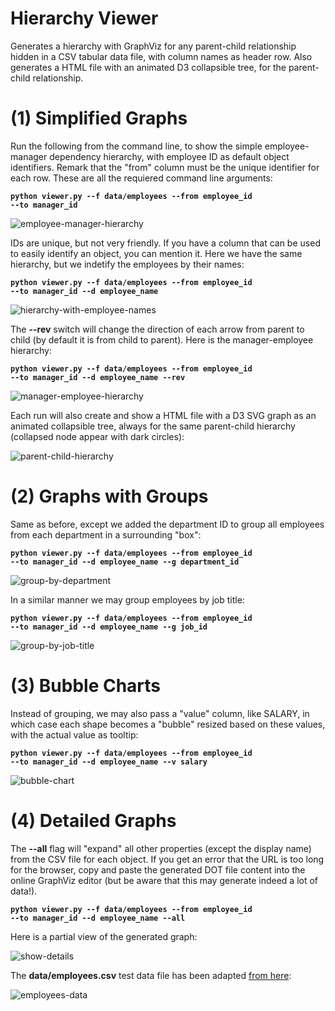 Hierarchy Viewer
================

Generates a hierarchy with GraphViz for any parent-child relationship hidden in a CSV tabular data file, with column names as header row. Also generates a HTML file with an animated D3 collapsible tree, for the parent-child relationship.

(1) Simplified Graphs
=====================

Run the following from the command line, to show the simple employee-manager dependency hierarchy, with employee ID as default object identifiers. Remark that the "from" column must be the unique identifier for each row. These are all the requiered command line arguments:

**<code>python viewer.py --f data/employees --from employee_id --to manager_id</code>**

![employee-manager-hierarchy](images/employee-manager-hierarchy.png)

IDs are unique, but not very friendly. If you have a column that can be used to easily identify an object, you can mention it. Here we have the same hierarchy, but we indetify the employees by their names:

**<code>python viewer.py --f data/employees --from employee_id --to manager_id --d employee_name</code>**

![hierarchy-with-employee-names](images/hierarchy-with-employee-names.png)

The **--rev** switch will change the direction of each arrow from parent to child (by default it is from child to parent). Here is the manager-employee hierarchy:

**<code>python viewer.py --f data/employees --from employee_id --to manager_id --d employee_name --rev</code>**

![manager-employee-hierarchy](images/manager-employee-hierarchy.png)

Each run will also create and show a HTML file with a D3 SVG graph as an animated collapsible tree, always for the same parent-child hierarchy (collapsed node appear with dark circles):

![parent-child-hierarchy](images/parent-child-hierarchy.png)

(2) Graphs with Groups
======================

Same as before, except we added the department ID to group all employees from each department in a surrounding "box":

**<code>python viewer.py --f data/employees --from employee_id --to manager_id --d employee_name --g department_id</code>**

![group-by-department](images/group-by-department.png)

In a similar manner we may group employees by job title:

**<code>python viewer.py --f data/employees --from employee_id --to manager_id --d employee_name --g job_id</code>**

![group-by-job-title](images/group-by-job-title.png)

(3) Bubble Charts
=================

Instead of grouping, we may also pass a "value" column, like SALARY, in which case each shape becomes a "bubble" resized based on these values, with the actual value as tooltip:

**<code>python viewer.py --f data/employees --from employee_id --to manager_id --d employee_name --v salary</code>**

![bubble-chart](images/bubble-chart.png)

(4) Detailed Graphs
===================

The **--all** flag will "expand" all other properties (except the display name) from the CSV file for each object. If you get an error that the URL is too long for the browser, copy and paste the generated DOT file content into the online GraphViz editor (but be aware that this may generate indeed a lot of data!).

**<code>python viewer.py --f data/employees --from employee_id --to manager_id --d employee_name --all</code>**

Here is a partial view of the generated graph:

![show-details](images/show-details.png)

The **data/employees.csv** test data file has been adapted [from here](https://gist.github.com/kevin336/acbb2271e66c10a5b73aacf82ca82784):

![employees-data](images/employees-data.png)
